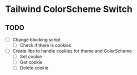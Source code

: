 # Tailwind ColorScheme Switch  

## TODO

- [ ] Change blocking script
    - [ ] Check if there is cookies 
- [ ] Create libs to handle cookies for theme and ColorScheme
    - [ ] Set cookie
    - [ ] Get cookie
    - [ ] Delete cookie
